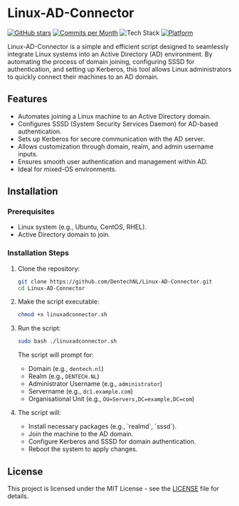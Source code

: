 # Linux-AD-Connector
[![GitHub stars](https://img.shields.io/github/stars/DentechNL/Linux-AD-Connector)]((https://github.com/DentechNL/Linux-AD-Connector)/stargazers) 
[![Commits per Month](https://img.shields.io/github/commit-activity/m/DentechNL/Linux-AD-Connector)](https://github.com/DentechNL/Linux-AD-Connector/commits/main) 
![Tech Stack](https://img.shields.io/badge/stack-Bash%20%7C%20Shell-brightgreen) 
[![Platform](https://img.shields.io/badge/platform-Linux-blue.svg)](https://shields.io/) 

Linux-AD-Connector is a simple and efficient script designed to seamlessly integrate Linux systems into an Active Directory (AD) environment. By automating the process of domain joining, configuring SSSD for authentication, and setting up Kerberos, this tool allows Linux administrators to quickly connect their machines to an AD domain.

## Features
- Automates joining a Linux machine to an Active Directory domain.
- Configures SSSD (System Security Services Daemon) for AD-based authentication.
- Sets up Kerberos for secure communication with the AD server.
- Allows customization through domain, realm, and admin username inputs.
- Ensures smooth user authentication and management within AD.
- Ideal for mixed-OS environments.

## Installation

### Prerequisites
- Linux system (e.g., Ubuntu, CentOS, RHEL).
- Active Directory domain to join.

### Installation Steps
1. Clone the repository:

   ```bash
   git clone https://github.com/DentechNL/Linux-AD-Connector.git
   cd Linux-AD-Connector
   ```

2. Make the script executable:

   ```bash
   chmod +x linuxadconnector.sh
   ```

3. Run the script:

   ```bash
   sudo bash ./linuxadconnector.sh
   ```

   The script will prompt for:
   - Domain (e.g., `dentech.nl`)
   - Realm (e.g., `DENTECH.NL`)
   - Administrator Username (e.g., `administrator`)
   - Servername (e.g., `dc1.example.com`)
   - Organisational Unit (e.g., `OU=Servers,DC=example,DC=com`)

4. The script will:
   - Install necessary packages (e.g., \`realmd\`, \`sssd\`).
   - Join the machine to the AD domain.
   - Configure Kerberos and SSSD for domain authentication.
   - Reboot the system to apply changes.

## License
This project is licensed under the MIT License - see the [LICENSE](LICENSE.md) file for details.
